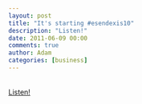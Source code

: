 ```yaml
---
layout: post
title: "It's starting #esendexis10"
description: "Listen!"
date: 2011-06-09 00:00
comments: true
author: Adam
categories: [business]
---
```


<div class='p_embed p_image_embed'>
<img alt="Media_httpaudioboofmb_lbuth" height="1" src="http://getfile1.posterous.com/getfile/files.posterous.com/adambird/pdzeBvpyHmEbBHkyfmCxmAEaaBoHzsyAoilExsaFgEiFhGAwqFbIEGuAjqbx/media_httpaudioboofmb_lbutH.jpg.scaled500.jpg" width="1" />
</div>
<br /><object type="application/x-shockwave-flash" height="129" width="400"><param name="movie" value="http://boos.audioboo.fm/swf/fullsize_player.swf" /><param name="scale" value="noscale" /><param name="salign" value="lt" /><param name="bgColor" value="#FFFFFF" /><param name="allowScriptAccess" value="always" /><param name="wmode" value="window" /><param name="FlashVars" value="mp3Time=05.59pm+09+Jun+2011&amp;rootID=boo_embed_381068&amp;mp3=http%3A%2F%2Faudioboo.fm%2Fboos%2F381068-it-s-starting-esendexis10.mp3%3Fsource%3Dembed&amp;mp3Author=adambird&amp;mp3LinkURL=http%3A%2F%2Faudioboo.fm%2Fboos%2F381068-it-s-starting-esendexis10&amp;mp3Title=It%27s+starting+%23esendexis10" /><a href="http://audioboo.fm/boos/381068-it-s-starting-esendexis10.mp3?source=embed">Listen!</a></object>
